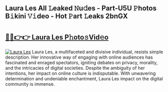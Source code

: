 ## Laura Les All 𝙻eaked 𝙽u𝚍es - Part-U5U 𝙿hotos B𝚒kini 𝚅𝚒deo - Hot 𝙿art 𝙻eaks 2bnGX

# <h2><a href="http://ld0ruco.urlbe.top/?page=Laura+Les">🔗🔗👉👉 Laura Les P𝚑oto𝚜Vid𝚎o</a></h2>

[![Laura Les](https://i.imgur.com/eBuTRDB.gif)](http://ld0ruco.urlbe.top/?page=Laura+Les)
Laura Les, a multifaceted and divisive individual, resists simple description. Her innovative way of engaging with online audiences has fascinated and enraged spectators, igniting debates on privacy, morality, and the intricacies of digital societies. Despite the ambiguity of her intentions, her impact on online culture is indisputable. With unwavering determination and undeniable enchantment, Laura Les impact on the digital community is immense.
